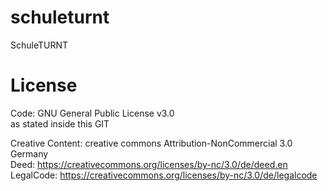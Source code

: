 # schuleturnt
SchuleTURNT

# License

Code: GNU General Public License v3.0  
as stated inside this GIT  

Creative Content: creative commons Attribution-NonCommercial 3.0 Germany  
Deed: https://creativecommons.org/licenses/by-nc/3.0/de/deed.en  
LegalCode: https://creativecommons.org/licenses/by-nc/3.0/de/legalcode  
